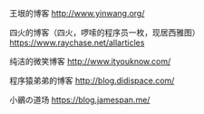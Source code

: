 王垠的博客
http://www.yinwang.org/

四火的博客（四火，啰嗦的程序员一枚，现居西雅图）
https://www.raychase.net/allarticles

纯洁的微笑博客
http://www.ityouknow.com/

程序猿弟弟的博客
http://blog.didispace.com/

小鶸の道场
https://blog.jamespan.me/

